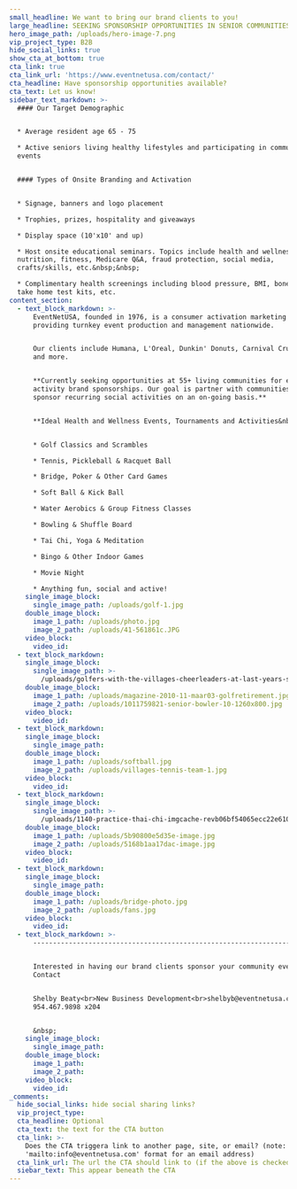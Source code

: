 ```yaml
---
small_headline: We want to bring our brand clients to you!
large_headline: SEEKING SPONSORSHIP OPPORTUNITIES IN SENIOR COMMUNITIES
hero_image_path: /uploads/hero-image-7.png
vip_project_type: B2B
hide_social_links: true
show_cta_at_bottom: true
cta_link: true
cta_link_url: 'https://www.eventnetusa.com/contact/'
cta_headline: Have sponsorship opportunities available?
cta_text: Let us know!
sidebar_text_markdown: >-
  #### Our Target Demographic


  * Average resident age 65 - 75

  * Active seniors living healthy lifestyles and participating in community
  events


  #### Types of Onsite Branding and Activation


  * Signage, banners and logo placement

  * Trophies, prizes, hospitality and giveaways

  * Display space (10'x10' and up)

  * Host onsite educational seminars. Topics include health and wellness,
  nutrition, fitness, Medicare Q&A, fraud protection, social media,
  crafts/skills, etc.&nbsp;&nbsp;

  * Complimentary health screenings including blood pressure, BMI, bone density,
  take home test kits, etc.
content_section:
  - text_block_markdown: >-
      EventNetUSA, founded in 1976, is a consumer activation marketing agency
      providing turnkey event production and management nationwide.


      Our clients include Humana, L'Oreal, Dunkin' Donuts, Carnival Cruise Line
      and more.


      **Currently seeking opportunities at 55+ living communities for event and
      activity brand sponsorships. Our goal is partner with communities to
      sponsor recurring social activities on an on-going basis.**


      **Ideal Health and Wellness Events, Tournaments and Activities&nbsp;**


      * Golf Classics and Scrambles

      * Tennis, Pickleball & Racquet Ball

      * Bridge, Poker & Other Card Games

      * Soft Ball & Kick Ball

      * Water Aerobics & Group Fitness Classes

      * Bowling & Shuffle Board

      * Tai Chi, Yoga & Meditation

      * Bingo & Other Indoor Games

      * Movie Night

      * Anything fun, social and active!
    single_image_block:
      single_image_path: /uploads/golf-1.jpg
    double_image_block:
      image_1_path: /uploads/photo.jpg
      image_2_path: /uploads/41-561861c.JPG
    video_block:
      video_id:
  - text_block_markdown:
    single_image_block:
      single_image_path: >-
        /uploads/golfers-with-the-villages-cheerleaders-at-last-years-st--jude-golf-tournament-1.jpg
    double_image_block:
      image_1_path: /uploads/magazine-2010-11-maar03-golfretirement.jpg
      image_2_path: /uploads/1011759821-senior-bowler-10-1260x800.jpg
    video_block:
      video_id:
  - text_block_markdown:
    single_image_block:
      single_image_path:
    double_image_block:
      image_1_path: /uploads/softball.jpg
      image_2_path: /uploads/villages-tennis-team-1.jpg
    video_block:
      video_id:
  - text_block_markdown:
    single_image_block:
      single_image_path: >-
        /uploads/1140-practice-thai-chi-imgcache-revb06bf54065ecc22e610212d93d25ed24.jpg
    double_image_block:
      image_1_path: /uploads/5b90800e5d35e-image.jpg
      image_2_path: /uploads/5168b1aa17dac-image.jpg
    video_block:
      video_id:
  - text_block_markdown:
    single_image_block:
      single_image_path:
    double_image_block:
      image_1_path: /uploads/bridge-photo.jpg
      image_2_path: /uploads/fans.jpg
    video_block:
      video_id:
  - text_block_markdown: >-
      ------------------------------------------------------------------------------------------------------------


      Interested in having our brand clients sponsor your community events?
      Contact


      Shelby Beaty<br>New Business Development<br>shelbyb@eventnetusa.com<br>(O)
      954.467.9898 x204


      &nbsp;
    single_image_block:
      single_image_path:
    double_image_block:
      image_1_path:
      image_2_path:
    video_block:
      video_id:
_comments:
  hide_social_links: hide social sharing links?
  vip_project_type:
  cta_headline: Optional
  cta_text: the text for the CTA button
  cta_link: >-
    Does the CTA triggera link to another page, site, or email? (note: use
    'mailto:info@eventnetusa.com' format for an email address)
  cta_link_url: The url the CTA should link to (if the above is checked)
  siebar_text: This appear beneath the CTA
---
```

